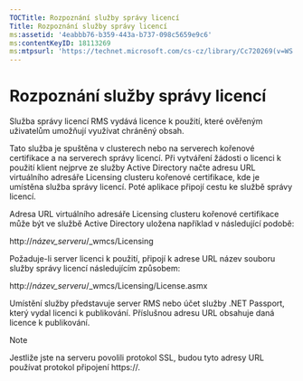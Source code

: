 ```yaml
---
TOCTitle: Rozpoznání služby správy licencí
Title: Rozpoznání služby správy licencí
ms:assetid: '4eabbb76-b359-443a-b737-098c5659e9c6'
ms:contentKeyID: 18113269
ms:mtpsurl: 'https://technet.microsoft.com/cs-cz/library/Cc720269(v=WS.10)'
---
```


Rozpoznání služby správy licencí
================================

Služba správy licencí RMS vydává licence k použití, které ověřeným uživatelům umožňují využívat chráněný obsah.

Tato služba je spuštěna v clusterech nebo na serverech kořenové certifikace a na serverech správy licencí. Při vytváření žádosti o licenci k použití klient nejprve ze služby Active Directory načte adresu URL virtuálního adresáře Licensing clusteru kořenové certifikace, kde je umístěna služba správy licencí. Poté aplikace připojí cestu ke službě správy licencí.

Adresa URL virtuálního adresáře Licensing clusteru kořenové certifikace může být ve službě Active Directory uložena například v následující podobě:

http://*název\_serveru*/\_wmcs/Licensing

Požaduje-li server licenci k použití, připojí k adrese URL název souboru služby správy licencí následujícím způsobem:

http://*název\_serveru*/\_wmcs/Licensing/License.asmx

Umístění služby představuje server RMS nebo účet služby .NET Passport, který vydal licenci k publikování. Příslušnou adresu URL obsahuje daná licence k publikování.

> [!NOTE]
> Jestliže jste na serveru povolili protokol SSL, budou tyto adresy URL používat protokol připojení https://. 
